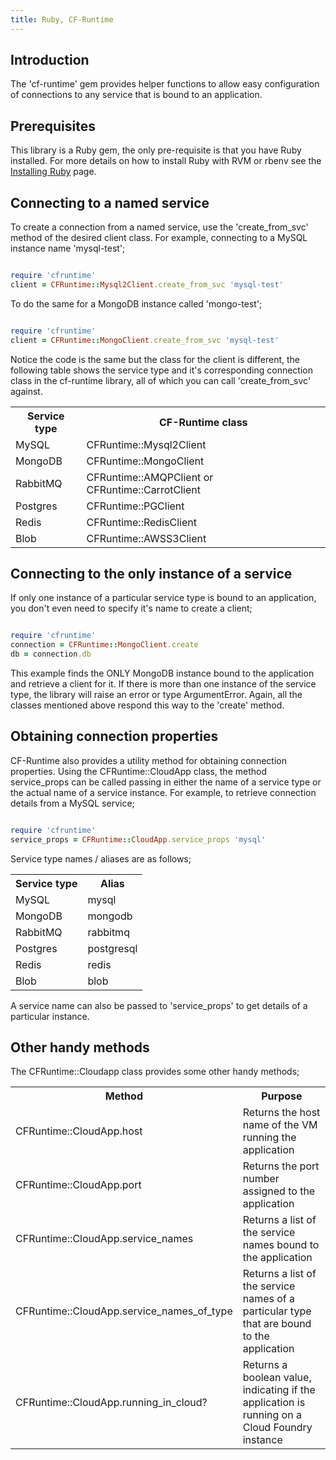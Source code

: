 ```yaml
---
title: Ruby, CF-Runtime
---
```


## <a id='intro'></a>Introduction ##

The 'cf-runtime' gem provides helper functions to allow easy configuration of connections to any service that is bound to an application. 

## <a id='prerequisites'></a>Prerequisites ##

This library is a Ruby gem, the only pre-requisite is that you have Ruby installed. For more details on how to install Ruby with RVM or rbenv see the [Installing Ruby](/docs/common/install_ruby.html) page.

## <a id='connecting-to-a-named-service'></a>Connecting to a named service ##

To create a connection from a named service, use the 'create_from_svc' method of the desired client class. For example, connecting to a MySQL instance name 'mysql-test';

~~~ruby

require 'cfruntime'
client = CFRuntime::Mysql2Client.create_from_svc 'mysql-test'

~~~

To do the same for a MongoDB instance called 'mongo-test';

~~~ruby

require 'cfruntime'
client = CFRuntime::MongoClient.create_from_svc 'mysql-test'

~~~

Notice the code is the same but the class for the client is different, the following table shows the service type and it's corresponding connection class in the cf-runtime library, all of which you can call 'create_from_svc' against.

<table>
  <tr>
    <th>Service type</th><th>CF-Runtime class</th>
  </tr>
  <tr><td>MySQL</td><td>CFRuntime::Mysql2Client</td></tr>
  <tr><td>MongoDB</td><td>CFRuntime::MongoClient</td></tr>
  <tr><td>RabbitMQ</td><td>CFRuntime::AMQPClient or CFRuntime::CarrotClient</td></tr>
  <tr><td>Postgres</td><td>CFRuntime::PGClient</td></tr>
  <tr><td>Redis</td><td>CFRuntime::RedisClient</td></tr>
  <tr><td>Blob</td><td>CFRuntime::AWSS3Client</td></tr>
</table>

## <a id='connecting-to-one-instance'></a>Connecting to the only instance of a service ##

If only one instance of a particular service type is bound to an application, you don't even need to specify it's name to create a client;

~~~ruby

require 'cfruntime'
connection = CFRuntime::MongoClient.create 
db = connection.db

~~~

This example finds the ONLY MongoDB instance bound to the application and retrieve a client for it. If there is more than one instance of the service type, the library will raise an error or type ArgumentError. Again, all the classes mentioned above respond this way to the 'create' method.

## <a id='obtaining-connection-properties'></a>Obtaining connection properties ##

CF-Runtime also provides a utility method for obtaining connection properties. Using the CFRuntime::CloudApp class, the method service_props can be called passing in either the name of a service type or the actual name of a service instance. For example, to retrieve connection details from a MySQL service;

~~~ruby

require 'cfruntime'
service_props = CFRuntime::CloudApp.service_props 'mysql'

~~~

Service type names / aliases are as follows;

<table>
  <tr>
    <th>Service type</th><th>Alias</th>
  </tr>
  <tr><td>MySQL</td><td>mysql</td></tr>
  <tr><td>MongoDB</td><td>mongodb</td></tr>
  <tr><td>RabbitMQ</td><td>rabbitmq</td></tr>
  <tr><td>Postgres</td><td>postgresql</td></tr>
  <tr><td>Redis</td><td>redis</td></tr>
  <tr><td>Blob</td><td>blob</td></tr>
</table>

A service name can also be passed to 'service_props' to get details of a particular instance.

## <a id='other-hand-methods'></a>Other handy methods ##

The CFRuntime::Cloudapp class provides some other handy methods;


<table>
  <tr>
    <th>Method</th><th>Purpose</th>
  </tr>
  <tr><td>CFRuntime::CloudApp.host</td><td>Returns the host name of the VM running the application</td></tr>
  <tr><td>CFRuntime::CloudApp.port</td><td>Returns the port number assigned to the application</td></tr>
  <tr><td>CFRuntime::CloudApp.service_names</td><td>Returns a list of the service names bound to the application</td></tr>
  <tr><td>CFRuntime::CloudApp.service_names_of_type</td><td>Returns a list of the service names of a particular type that are bound to the application</td></tr>
  <tr><td>CFRuntime::CloudApp.running_in_cloud?</td><td>Returns a boolean value, indicating if the application is running on a Cloud Foundry instance</td></tr>
</table>